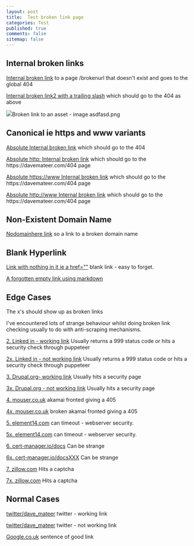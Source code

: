 ```yaml
---
layout: post
title:  Test broken link page
categories: Test
published: true
comments: false
sitemap: false
---
```


## Internal broken links

<p> <a href="/brokenurl">Internal broken link</a>  to a page /brokenurl that doesn't exist and goes to the global 404</p>

<p><a href="/brokenurl2/">Internal broken link2 with a trailing slash</a> which should go to the 404 as above</p>

<p><img src="/asdfas.png" />Broken link to an asset - image asdfasd.png</p>

## Canonical ie https and www variants

<p><a href="https://davemateer.com/brokenurl">Absolute Internal broken link</a> which should go to the 404</p>

<p><a href="http://davemateer.com/brokenurl">Absolute http: Internal broken link</a> which should go to the https://davemateer.com/404 page</p>

<p><a href="https://www.davemateer.com/brokenurl">Absolute https://www Internal broken link</a> which should go to the https://davemateer.com/404 page</p>

<p><a href="http://www.davemateer.com/brokenurl">Absolute http://www Internal broken link</a> which should go to the https://davemateer.com/404 page</p>

## Non-Existent Domain Name

<p><a href="https://nodomainhere.co.uk/">Nodomainhere link</a> so a link to a broken domain name</p>

## Blank Hyperlink

<p><a href="">Link with nothing in it ie a href=""</a> blank link - easy to forget.</p>

[A forgotten empty link using markdown]()  

## Edge Cases

The x's should show up as broken links

I've encountered lots of strange behaviour whilst doing broken link checking usually to do with anti-scraping mechanisms.

<p><a href="https://linkedin.com/in/dave-mateer-6274942/">2. Linked in - working link</a> Usually returns a 999 status code or hits a security check through puppeteer</p>

<p><a href="https://linkedin.com/in/dave-mateer-6274942XXX/">2x. Linked in - not working link</a> Usually returns a 999 status code or hits a security check through puppeteer</p>

<p><a href="https://www.drupal.org">3. Drupal.org- working link</a> Usually hits a security page</p>

<p><a href="https://www.drupal.org/XXX">3x. Drupal.org - not working link</a> Usually hits a security page</p>

<p><a href="https://www.mouser.co.uk/new/mikroe/mikroelektronikaClick/">4. mouser.co.uk</a> akamai fronted giving a 405</p>

<p><a href="https://www.mouser.co.uk/new/mikroe/mikroelektronikaClickXXX/">4x. mouser.co.uk</a> broken akamai fronted giving a 405</p>

<p><a href="https://www.element14.com/community/community/designcenter/azure-sphere-starter-kits?ICID=azure-sphereCH-topbanne">5. element14.com</a> can timeout - webserver security.</p>

<p><a href="https://www.element14.com/community/community/designcenter/azure-sphere-starter-kitsXXX">5x. element14.com</a> can timeout - webserver security.</p>

<p><a href="https://cert-manager.io/docs/">6. cert-manager.io/docs</a> Can be strange</p>

<p><a href="https://cert-manager.io/docsXXX/">6x. cert-manager.io/docsXXX</a> Can be strange</p>

<p><a href="https://zillow.com/">7. zillow.com</a> Hits a captcha</p>

<p><a href="https://zillow.com/XXX">7x. zillow.com</a> Hits a captcha</p>

## Normal Cases

<p><a href="https://twitter.com/dave_mateer">twitter/dave_mateer</a> twitter - working link</p>

<p><a href="https://twitter.com/dave_mateerXXX">twitter/dave_mateer</a> twitter - not working link</p>

<p> <a href="https://www.google.co.uk">Google.co.uk</a> sentence of good link </p>